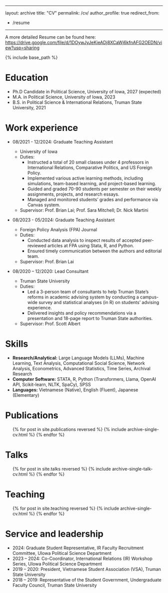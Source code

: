 

---
layout: archive
title: "CV"
permalink: /cv/
author_profile: true
redirect_from:
  - /resume
---

A more detailed Resume can be found here: https://drive.google.com/file/d/1DOywJyJeKieADj8XCaWj6kfnAFG2OEDN/view?usp=sharing

{% include base_path %}

Education
======
* Ph.D Candidate in Political Science, University of Iowa, 2027 (expected)
* M.A. in Political Science, University of Iowa, 2023
* B.S. in Political Science & International Relations, Truman State University, 2021

Work experience
======
* 08/2021 - 12/2024: Graduate Teaching Assistant
  * University of Iowa
  * Duties:
    * Instructed a total of 20 small classes under 4 professors in International Relations, Comparative Politics, and US Foreign Policy.
    * Implemented various active learning methods, including simulations, team-based learning, and project-based learning.
    * Guided and graded 70-90 students per semester on their weekly assignments, projects, and research essays.
    * Managed and monitored students’ grades and performance via Canvas system.
  * Supervisor: Prof. Brian Lai; Prof. Sara Mitchell; Dr. Nick Martini

* 08/2023 - 05/2024: Graduate Teaching Assistant
  * Foreign Policy Analysis (FPA) Journal
  * Duties:
    * Conducted data analysis to inspect results of accepted peer-reviewed articles at FPA using Stata, R, and Python.
    * Ensured timely communication between the authors and editorial team. 
  * Supervisor: Prof. Brian Lai

* 08/2020 – 12/2020: Lead Consultant
  * Truman State University
  * Duties:
    * Led a 3-person team of consultants to help Truman State’s reforms in academic advising system by conducting a campus-wide survey and statistical analyses (in R) on students’ advising experience.
    * Delivered insights and policy recommendations via a presentation and 18-page report to Truman State authorities.
  * Supervisor: Prof. Scott Albert


  
Skills
======
* **Research/Analytical:** Large Language Models (LLMs), Machine Learning, Text Analysis, Computational Social Science, Network Analysis, Econometrics, Advanced Statistics, Time Series, Archival Research
* **Computer Software:** STATA, R, Python (Transformers, Llama, OpenAI API, Scikit-learn, NLTK, SpaCy), SPSS
* **Languages:** Vietnamese (Native), English (Fluent), Japanese (Elementary)


Publications
======
  <ul>{% for post in site.publications reversed %}
    {% include archive-single-cv.html %}
  {% endfor %}</ul>
  
Talks
======
  <ul>{% for post in site.talks reversed %}
    {% include archive-single-talk-cv.html  %}
  {% endfor %}</ul>
  
Teaching
======
  <ul>{% for post in site.teaching reversed %}
    {% include archive-single-cv.html %}
  {% endfor %}</ul>
  
Service and leadership
======
* 2024: Graduate Student Representative, IR Faculty Recruitment Committee, UIowa Political Science Department
* 2023 – 2024: Co-Coordinator, International Relations (IR) Workshop Series, UIowa Political Science Department
* 2019 – 2020: President, Vietnamese Student Association (VSA), Truman State University
* 2018 – 2019: Representative of the Student Government, Undergraduate Faculty Council, Truman State University

